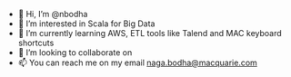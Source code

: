 - 👋 Hi, I’m @nbodha
- 👀 I’m interested in Scala for Big Data
- 🌱 I’m currently learning AWS, ETL tools like Talend and MAC keyboard shortcuts 
- 💞️ I’m looking to collaborate on 
- 📫 You can reach me on my email naga.bodha@macquarie.com

<!---
nbodha/nbodha is a ✨ special ✨ repository because its `README.md` (this file) appears on your GitHub profile.
You can click the Preview link to take a look at your changes.
--->
